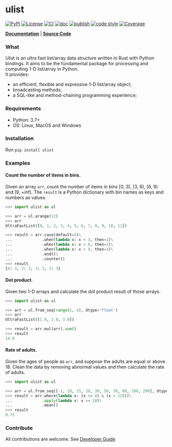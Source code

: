 # ulist

[![PyPI](https://img.shields.io/pypi/v/ulist)](https://pypi.org/project/ulist/)
[![License](https://img.shields.io/github/license/tushushu/ulist)](https://github.com/tushushu/ulist/blob/main/LICENSE)
[![CI](https://github.com/tushushu/ulist/actions/workflows/main.yml/badge.svg?branch=0.7.1)](https://github.com/tushushu/ulist/actions/workflows/main.yml)
[![doc](https://github.com/tushushu/ulist/actions/workflows/sphinx.yml/badge.svg?branch=0.7.1)](https://github.com/tushushu/ulist/actions/workflows/sphinx.yml)
[![publish](https://github.com/tushushu/ulist/actions/workflows/publish.yml/badge.svg?branch=0.7.1)](https://github.com/tushushu/ulist/actions/workflows/publish.yml)
[![code style](https://img.shields.io/badge/style-flake8-blue)](https://github.com/PyCQA/flake8)
[![Coverage](https://img.shields.io/endpoint?url=https://gist.githubusercontent.com/tushushu/3a76a8f4c0d25c24b840fe66a3cf44c1/raw/metacov.json)](https://github.com/tushushu/ulist/actions/workflows/coverage.yml)  
  
    
[**Documentation**](https://tushushu.github.io/ulist/) | [**Source Code**](https://github.com/tushushu/ulist)  


### What
Ulist is an ultra fast list/array data structure written in Rust with Python bindings. It aims to be the fundamental package for processing and computing 1-D list/array in Python.   
It provides:  

* an efficient, flexible and expressive 1-D list/array object;
* broadcasting methods;
* a SQL-like and method-chaining programming experience;


### Requirements
* Python: 3.7+    
* OS: Linux, MacOS and Windows


### Installation
Run `pip install ulist`


### Examples

#### Count the number of items in bins.
Given an array `arr`, count the number of items in bins [0, 3), [3, 6), [6, 9) and [9, +inf). The `result` is a Python dictionary with bin names as keys and numbers as values. 
```Python
>>> import ulist as ul

>>> arr = ul.arange(12)
>>> arr
UltraFastList([0, 1, 2, 3, 4, 5, 6, 7, 8, 9, 10, 11])

>>> result = arr.case(default=4)\
...             .when(lambda x: x < 3, then=1)\
...             .when(lambda x: x < 6, then=2)\
...             .when(lambda x: x < 9, then=3)\
...             .end()\
...             .counter()
>>> result
{4: 3, 2: 3, 3: 3, 1: 3}
```


#### Dot product.
Given two 1-D arrays and calculate the dot product result of those arrays.
```Python
>>> import ulist as ul

>>> arr = ul.from_seq(range(1, 4), dtype='float')
>>> arr
UltraFastList([1.0, 2.0, 3.0])

>>> result = arr.mul(arr).sum()
>>> result
14.0
```

#### Rate of adults.
Given the ages of people as `arr`, and suppose the adults are equal or above 18. Clean the data by removing abnormal values and then calculate the rate of adults.
```Python
>>> import ulist as ul

>>> arr = ul.from_seq([-1, 10, 15, 20, 30, 50, 70, 80, 100, 200], dtype='int')
>>> result = arr.where(lambda x: (x >= 0) & (x < 120))\
...             .apply(lambda x: x >= 18)\
...             .mean()
>>> result
0.75
```


### Contribute
All contributions are welcome. See [Developer Guide](https://github.com/tushushu/ulist/blob/main/develop.md)

